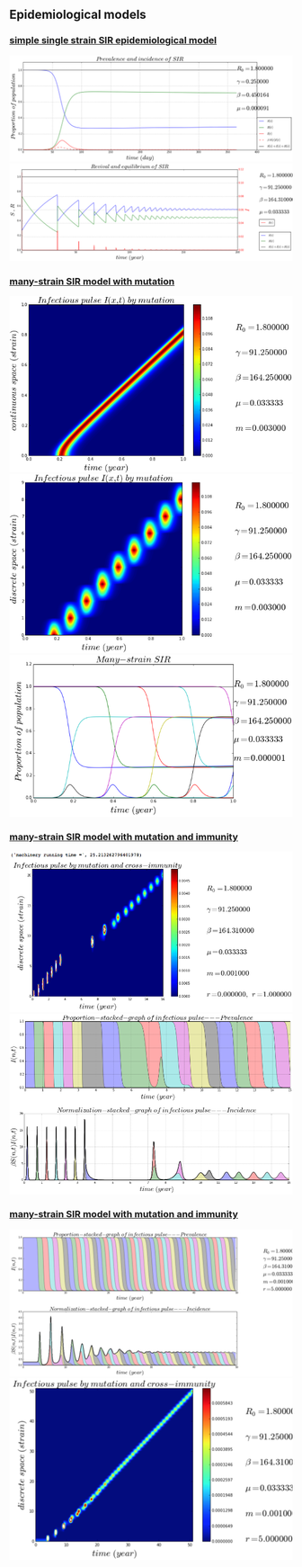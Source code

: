 ## Epidemiological models

### [simple single strain SIR epidemiological model](http://nbviewer.ipython.org/github/alvason/infectious-pulse/blob/master/sir/sir.ipynb)
![](sir/figure/sir.png)
![](sir/figure/revivalSIR.png)

### [many-strain SIR model with mutation](http://nbviewer.ipython.org/github/alvason/infectious-pulse/blob/master/sir-array/sir_array_mutation.ipynb)
![](sir-array/figure/infectious-pulse-mutation-continuous.png)
![](sir-array/figure/infectious-pulse-mutation-discrete.png)
![](sir-array/figure/many-strain-SIR.png)

### [many-strain SIR model with mutation and immunity](http://nbviewer.ipython.org/github/alvason/infectious-pulse/blob/master/sir-array/sir_array_mutation_immunity_event.ipynb)
![](sir-array/figure/infectious-pulse-mutation-immunity-event.png)
![](sir-array/figure/infectious-pulse-mutation-immunity-event-stacked.png)

### [many-strain SIR model with mutation and immunity](http://nbviewer.ipython.org/github/alvason/infectious-pulse/blob/master/sir-array/sir_array_immunity.ipynb)
![](sir-array/figure/infectious-pulse-prevalence-incidence.png)
![](sir-array/figure/infectious-pulse-mutation-immunity-discrete.png)
